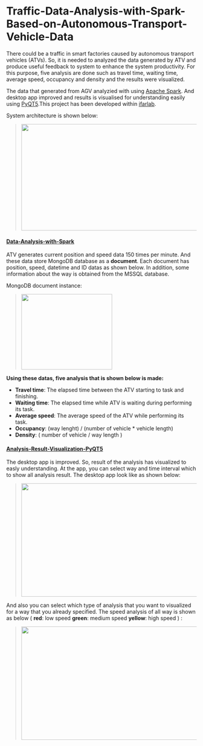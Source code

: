 # Traffic-Data-Analysis-with-Spark-Based-on-Autonomous-Transport-Vehicle-Data
There could be a traffic in smart factories caused by autonomous transport vehicles (ATVs). So, it is needed to analyzed the data generated by ATV and produce useful feedback to system to enhance the system productivity. For this purpose, five analysis are done such as travel time, waiting time, average speed, occupancy and density and the results were visualized. 

The data that generated from AGV analyzied with using [Apache Spark](https://spark.apache.org). And desktop app improved and results is visualised for understanding easily using [PyQT5](https://pypi.org/project/PyQt5/).This project has been developed within [ifarlab](https://ifarlab.ogu.edu.tr).

System architecture is shown below:
> <img src="https://github.com/zekeriyyaa/Traffic-Data-Analysis-with-Spark/blob/master/images/systemArchitecture.PNG" width="590px" height="282px"/>
  
#### [Data-Analysis-with-Spark](https://github.com/zekeriyyaa/Traffic-Data-Analysis-with-Spark/tree/master/Data-Analysis-with-Spark)

ATV generates current position and speed data 150 times per minute. And these data store MongoDB database as a **document**. Each document has position, speed, datetime and ID datas as shown below. In addition, some information about the way is obtained from the MSSQL database. <br/>

MongoDB document instance:
> <img src=https://github.com/zekeriyyaa/Traffic-Data-Analysis-with-Spark/blob/master/images/mongodb.png width="240px" height="200px"/>

**Using these datas, five analysis that is shown below is made:**
- **Travel time**: The elapsed time between the ATV starting to task and finishing.
- **Waiting time**: The elapsed time while ATV is waiting during performing its task.
- **Average speed**: The average speed of the ATV while performing its task.
- **Occupancy**: (way lenght) / (number of vehicle * vehicle length) 
- **Density**: ( number of vehicle / way length )


#### [Analysis-Result-Visualization-PyQT5](https://github.com/zekeriyyaa/Traffic-Data-Analysis-with-Spark/tree/master/Analysis-Result-Visualization-PyQT5)
The desktop app is improved. So, result of the analysis has visualized to easly understanding. At the app, you can select way and time interval which to show all analysis result. 
The desktop app look like as shown below:
> <img src=https://github.com/zekeriyyaa/Traffic-Data-Analysis-with-Spark/blob/master/images/appInterface.png width="750px" height="300px"/>

And also you can select which type of analysis that you want to visualized for a way that you already specified.
The speed analysis of all way is shown as below ( **red**: low speed **green**: medium speed **yellow**: high speed ) :
> <img src=https://github.com/zekeriyyaa/Traffic-Data-Analysis-with-Spark/blob/master/images/speedGraph.png width="600px" height="300px"/>












